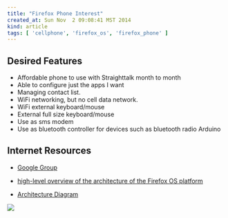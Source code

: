 ```yaml
---
title: "Firefox Phone Interest"
created_at: Sun Nov  2 09:08:41 MST 2014
kind: article
tags: [ 'cellphone', 'firefox_os', 'firefox_phone' ]
---
```


## Desired Features

* Affordable phone to use with Straighttalk month to month
* Able to configure just the apps I want
* Managing contact list.
* WiFi networking, but no cell data network.
* WiFi external keyboard/mouse
* External full size keyboard/mouse
* Use as sms modem
* Use as bluetooth controller for devices such as bluetooth radio Arduino

## Internet Resources

* [Google Group](https://groups.google.com/forum/#!forum/mozilla.dev.b2g)
* [high-level overview of the architecture of the Firefox OS platform](https://developer.mozilla.org/en-US/Firefox_OS/Platform/Architecture)

* [Architecture Diagram](https://mdn.mozillademos.org/files/4605/FirefoxOS.png)

<img src="/assets/images/20141102_FirefoxOS.png" >

